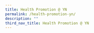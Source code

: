 ```yaml
---
title: Health Promotion @ YN
permalink: /health-promotion-yn/
description: ""
third_nav_title: Health Promotion @ YN
---
```

